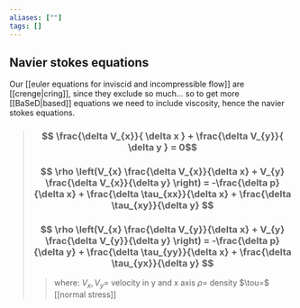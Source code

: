 ```yaml
---
aliases: [""]
tags: []
---
```


## Navier stokes equations
Our [[euler equations for inviscid and incompressible flow]] are [[crenge|cring]], since they exclude so much... so to get more [[BaSeD|based]] equations we need to include viscosity, hence the navier stokes equations.

> ### $$ \frac{\delta V_{x}}{ \delta x } + \frac{\delta V_{y}}{ \delta y } = 0$$
> ### $$ \rho \left(V_{x} \frac{\delta V_{x}}{\delta x} + V_{y} \frac{\delta V_{x}}{\delta y} \right) = -\frac{\delta p}{\delta x} + \frac{\delta \tau_{xx}}{\delta x} + \frac{\delta \tau_{xy}}{\delta y} $$ 
> ### $$ \rho \left(V_{x} \frac{\delta V_{y}}{\delta x} + V_{y} \frac{\delta V_{y}}{\delta y} \right) = -\frac{\delta p}{\delta y} + \frac{\delta \tau_{yy}}{\delta x} + \frac{\delta \tau_{yx}}{\delta y} $$ 
>> where:
>> $V_{x},V_{y}=$ velocity in y and x axis
>> $\rho=$ density
>> $\tou=$ [[normal stress]]
